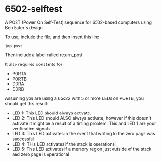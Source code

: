 # 6502-selftest

A POST (Power On Self-Test) sequence for 6502-based computers using Ben Eater's design

To use, include the file, and then insert this line
```assembly
jmp post
```

Then include a label called return_post

It also requires constants for
 - PORTA
 - PORTB
 - DDRA
 - DDRB

Assuming you are using a 65c22 with 5 or more LEDs on PORTB, you should get this result:
 - LED 1: This LED should always activate.
 - LED 2: This LED should ALSO always activate, however if this doesn't activate it might be a result of a timing problem. This and LED 1 are your verification signals
 - LED 3: This LED activates in the event that writing to the zero page was successful
 - LED 4: THis LED activates if the stack is operational
 - LED 5: This LED activates if a memory region just outside of the stack and zero page is operational
